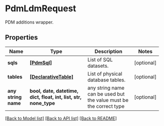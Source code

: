 # PdmLdmRequest

PDM additions wrapper.

## Properties
Name | Type | Description | Notes
------------ | ------------- | ------------- | -------------
**sqls** | [**[PdmSql]**](PdmSql.md) | List of SQL datasets. | [optional] 
**tables** | [**[DeclarativeTable]**](DeclarativeTable.md) | List of physical database tables. | [optional] 
**any string name** | **bool, date, datetime, dict, float, int, list, str, none_type** | any string name can be used but the value must be the correct type | [optional]

[[Back to Model list]](../README.md#documentation-for-models) [[Back to API list]](../README.md#documentation-for-api-endpoints) [[Back to README]](../README.md)


